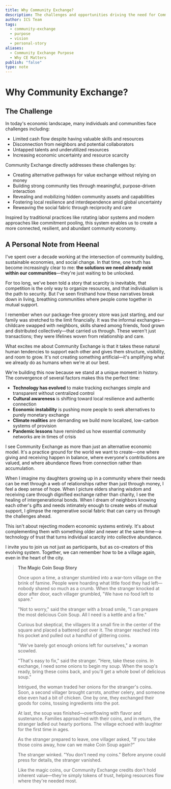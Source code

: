 ```yaml
---
title: Why Community Exchange?
description: The challenges and opportunities driving the need for Community Exchange, with a personal perspective from Heenal
author: ICS Team
tags:
  - community-exchange
  - purpose
  - vision
  - personal-story
aliases:
  - Community Exchange Purpose
  - Why CE Matters
publish: "false"
type: note
---
```


# Why Community Exchange?

## The Challenge

In today's economic landscape, many individuals and communities face challenges including:

- Limited cash flow despite having valuable skills and resources
- Disconnection from neighbors and potential collaborators
- Untapped talents and underutilized resources
- Increasing economic uncertainty and resource scarcity

Community Exchange directly addresses these challenges by:

- Creating alternative pathways for value exchange without relying on money
- Building strong community ties through meaningful, purpose-driven interaction
- Revealing and mobilizing hidden community assets and capabilities
- Fostering local resilience and interdependence amid global uncertainty
- Reweaving the social fabric through reciprocity and care

Inspired by traditional practices like rotating labor systems and modern approaches like commitment pooling, this system enables us to create a more connected, resilient, and abundant community economy.

## A Personal Note from Heenal

I've spent over a decade working at the intersection of community building, sustainable economies, and social change. In that time, one truth has become increasingly clear to me: **the solutions we need already exist within our communities**—they're just waiting to be unlocked.

For too long, we've been told a story that scarcity is inevitable, that competition is the only way to organize resources, and that individualism is the path to security. But I've seen firsthand how these narratives break down in living, breathing communities where people come together in mutual support.

I remember when our package-free grocery store was just starting, and our family was stretched to the limit financially. It was the informal exchanges—childcare swapped with neighbors, skills shared among friends, food grown and distributed collectively—that carried us through. These weren't just transactions; they were lifelines woven from relationship and care.

What excites me about Community Exchange is that it takes these natural human tendencies to support each other and gives them structure, visibility, and room to grow. It's not creating something artificial—it's amplifying what we already do as humans when we're at our best.

We're building this now because we stand at a unique moment in history. The convergence of several factors makes this the perfect time:

- **Technology has evolved** to make tracking exchanges simple and transparent without centralized control
- **Cultural awareness** is shifting toward local resilience and authentic connection
- **Economic instability** is pushing more people to seek alternatives to purely monetary exchange
- **Climate realities** are demanding we build more localized, low-carbon systems of provision
- **Pandemic lessons** have reminded us how essential community networks are in times of crisis

I see Community Exchange as more than just an alternative economic model. It's a practice ground for the world we want to create—one where giving and receiving happen in balance, where everyone's contributions are valued, and where abundance flows from connection rather than accumulation.

When I imagine my daughters growing up in a community where their needs can be met through a web of relationships rather than just through money, I feel a deep sense of hope. When I picture elders sharing wisdom and receiving care through dignified exchange rather than charity, I see the healing of intergenerational bonds. When I dream of neighbors knowing each other's gifts and needs intimately enough to create webs of mutual support, I glimpse the regenerative social fabric that can carry us through the challenges ahead.

This isn't about rejecting modern economic systems entirely. It's about complementing them with something older and newer at the same time—a technology of trust that turns individual scarcity into collective abundance.

I invite you to join us not just as participants, but as co-creators of this evolving system. Together, we can remember how to be a village again, even in the heart of the city.

> **The Magic Coin Soup Story**
>
> Once upon a time, a stranger stumbled into a war-torn village on the brink of famine. People were hoarding what little food they had left—nobody shared so much as a crumb. When the stranger knocked at door after door, each villager grumbled, "We have no food left to spare."
>
> "Not to worry," said the stranger with a broad smile, "I can prepare the most delicious Coin Soup. All I need is a kettle and a fire."
>
> Curious but skeptical, the villagers lit a small fire in the center of the square and placed a battered pot over it. The stranger reached into his pocket and pulled out a handful of glittering coins.
>
> "We've barely got enough onions left for ourselves," a woman scowled.
>
> "That's easy to fix," said the stranger. "Here, take these coins. In exchange, I need some onions to begin my soup. When the soup's ready, bring these coins back, and you'll get a whole bowl of delicious soup."
>
> Intrigued, the woman traded her onions for the stranger's coins. Soon, a second villager brought carrots, another celery, and someone else even had a bit of chicken. One by one, they exchanged their goods for coins, tossing ingredients into the pot.
>
> At last, the soup was finished—overflowing with flavor and sustenance. Families approached with their coins, and in return, the stranger ladled out hearty portions. The village echoed with laughter for the first time in ages.
>
> As the stranger prepared to leave, one villager asked, "If you take those coins away, how can we make Coin Soup again?"
>
> The stranger winked. "You don't need my coins." Before anyone could press for details, the stranger vanished.
>
> Like the magic coins, our Community Exchange credits don't hold inherent value—they're simply tokens of trust, helping resources flow where they're needed most.
